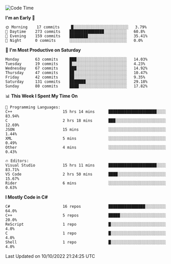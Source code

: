 <!--START_SECTION:waka-->
![Code Time](http://img.shields.io/badge/Code%20Time-855%20hrs%2025%20mins-blue)

**I'm an Early 🐤** 

```text
🌞 Morning    17 commits     █░░░░░░░░░░░░░░░░░░░░░░░░   3.79% 
🌆 Daytime    273 commits    ███████████████░░░░░░░░░░   60.8% 
🌃 Evening    159 commits    ████████░░░░░░░░░░░░░░░░░   35.41% 
🌙 Night      0 commits      ░░░░░░░░░░░░░░░░░░░░░░░░░   0.0%

```
📅 **I'm Most Productive on Saturday** 

```text
Monday       63 commits     ███░░░░░░░░░░░░░░░░░░░░░░   14.03% 
Tuesday      19 commits     █░░░░░░░░░░░░░░░░░░░░░░░░   4.23% 
Wednesday    67 commits     ███░░░░░░░░░░░░░░░░░░░░░░   14.92% 
Thursday     47 commits     ██░░░░░░░░░░░░░░░░░░░░░░░   10.47% 
Friday       42 commits     ██░░░░░░░░░░░░░░░░░░░░░░░   9.35% 
Saturday     131 commits    ███████░░░░░░░░░░░░░░░░░░   29.18% 
Sunday       80 commits     ████░░░░░░░░░░░░░░░░░░░░░   17.82%

```


📊 **This Week I Spent My Time On** 

```text
💬 Programming Languages: 
C++                      15 hrs 14 mins      █████████████████████░░░░   83.94% 
C                        2 hrs 18 mins       ███░░░░░░░░░░░░░░░░░░░░░░   12.69% 
JSON                     15 mins             ░░░░░░░░░░░░░░░░░░░░░░░░░   1.44% 
XML                      5 mins              ░░░░░░░░░░░░░░░░░░░░░░░░░   0.49% 
Other                    4 mins              ░░░░░░░░░░░░░░░░░░░░░░░░░   0.43%

🔥 Editors: 
Visual Studio            15 hrs 11 mins      █████████████████████░░░░   83.71% 
VS Code                  2 hrs 50 mins       ████░░░░░░░░░░░░░░░░░░░░░   15.67% 
Rider                    6 mins              ░░░░░░░░░░░░░░░░░░░░░░░░░   0.63%

```

**I Mostly Code in C#** 

```text
C#                       16 repos            ████████████████░░░░░░░░░   64.0% 
C++                      5 repos             █████░░░░░░░░░░░░░░░░░░░░   20.0% 
ReScript                 1 repo              █░░░░░░░░░░░░░░░░░░░░░░░░   4.0% 
C                        1 repo              █░░░░░░░░░░░░░░░░░░░░░░░░   4.0% 
Shell                    1 repo              █░░░░░░░░░░░░░░░░░░░░░░░░   4.0%

```



 Last Updated on 10/10/2022 21:24:25 UTC
<!--END_SECTION:waka-->
